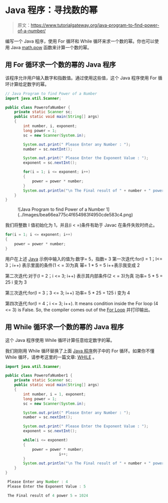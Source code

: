# Java 程序：寻找数的幂

> 原文：<https://www.tutorialgateway.org/java-program-to-find-power-of-a-number/>

编写一个 Java 程序，使用 For 循环和 While 循环来求一个数的幂。你也可以使用 Java [math.pow](https://www.tutorialgateway.org/java-pow-function/) 函数来计算一个数的幂。

## 用 For 循环求一个数的幂的 Java 程序

该程序允许用户输入数字和指数值。通过使用这些值，这个 Java 程序使用 For 循环计算给定数字的幂。

```java
// Java Program to find Power of a Number
import java.util.Scanner;

public class PowerofaNumber {
	private static Scanner sc;
	public static void main(String[] args) 
	{
		int number, i, exponent;
		long power = 1;
		sc = new Scanner(System.in);

		System.out.print(" Please Enter any Number : ");
		number = sc.nextInt();	

		System.out.print(" Please Enter the Exponent Value : ");
		exponent = sc.nextInt();	

		for(i = 1; i <= exponent; i++)
		{
			power = power * number;
		}
		System.out.println("\n The Final result of " + number + " power " + exponent + " = " + power);
	}
}
```

<figure class="wp-block-image">![Java Program to find Power of a Number 1](../Images/bea66ea775c4f654983f4950cde583c4.png)</figure>

我们将整数 I 值初始化为 1，并且(i < =)条件有助于 Javac 在条件失败时终止。

```java
for(i = 1; i <= exponent; i++)
{
	power = power * number;
}
```

用户在上述 [Java](https://www.tutorialgateway.org/java-tutorial/) 示例中输入的值为:数字= 5，指数= 3
第一次迭代:for(I = 1；I<= 3；i++)
表示里面的条件(1 < = 3)为真
幂= 1 * 5 = 5
i++表示我变成 2

第二次迭代:对于(I = 2；i <= 3; i++)
表示其内部条件(2 < = 3)为真
功率= 5 * 5 = 25
i 变为 3

第三次迭代:for(I = 3；3 <= 3; i++)
功率= 5 * 25 = 125
i 变为 4

第四次迭代:for(I = 4；i <= 3; i++). It means condition inside the For loop (4 <= 3) is False. So, the compiler comes out of the [For Loop](https://www.tutorialgateway.org/java-for-loop/) 并打印输出。

## 用 While 循环求一个数的幂的 Java 程序

这个 Java 程序使用 While 循环计算任意给定数字的幂。

我们刚刚用 While 循环替换了上面 [Java 程序](https://www.tutorialgateway.org/learn-java-programs/)例子中的 For 循环。如果你不懂 While 循环，请参考这里的一篇文章: [WHILE](https://www.tutorialgateway.org/java-while-loop/ "C While Loop") 。

```java
import java.util.Scanner;

public class PowerofaNumber1 {
	private static Scanner sc;
	public static void main(String[] args) 
	{
		int number, i = 1, exponent;
		long power = 1;
		sc = new Scanner(System.in);

		System.out.print(" Please Enter any Number : ");
		number = sc.nextInt();	

		System.out.print(" Please Enter the Exponent Value : ");
		exponent = sc.nextInt();	

		while(i <= exponent)
		{
			power = power * number;
                        i++;
		}
		System.out.println("\n The Final result of " + number + " power " + exponent + " = " + power);
	}
}
```

```java
 Please Enter any Number : 4
 Please Enter the Exponent Value : 5

 The Final result of 4 power 5 = 1024
```
